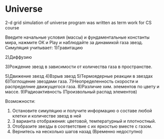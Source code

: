 # Universe
2-d grid simulation of universe
program was written as term work for CS course 

Введите начальные условия (массы) и фундаментальные константы мира, нажмите ОК и Play и наблюдайте за динамикой газа звезд.
Симуляция учитывает:
1)Гравитацию

2)Диффузию

3)Рождение звезд в зависимости от количества газа в пространстве.

5)Движение звезд
4)Взрыв звезд
5)Термоядерные реакции в звездах
6)Поглощение звездами газа.
7)Неопределенность скорости и распределние движущегося газа.
8)Различие хим. элементов по цвету и массе.
9)Радиоактивность (Произвольный распад элементов)

Возможности: 
1) Остановите симуляцию и получите информацию о составе любой клетки и количестве звезд в ней
2) 3 варианта отображения: цветовой, температурный и плотностный.
3) Отобразите звезды в соответствие с их яркостью вместе с газом.
4) Вернитесь на несколько шагов назад (Временно недоступно)

